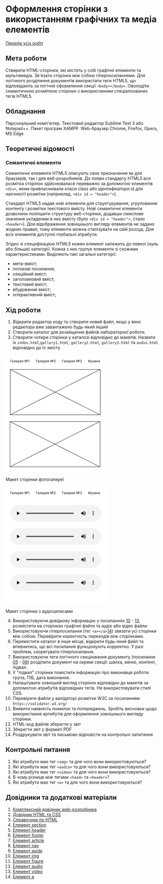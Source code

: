 # Оформлення сторінки з використанням графічних та медіа елементів

[Перелік усіх робіт](../README.md)

## Мета роботи

Ствирити HTML-сторінки, які містять у собі графічні елементи та мультимедіа. Зв'язати сторінки між собою гіперпосиланнями. Для логічного розділення документів використати теги HTML5, що відповідають за логічне оформлення секції `<body></body>`. Оволодіти семантичною розміткою сторінки з використанням спеціалізованих тегів HTML5.

## Обладнання

Персональний комп'ютер. Текстовий редактор Sublime Text 3 або Notepad++. Пакет програм XAMPP. Web-браузер Chrome, Firefox, Opera, MS Edge

## Теоретичні відомості

### Семантичні елементи

Семантичні елементи HTML5 описують своє призначення як для браузерів, так і для веб-розробників. До появи стандарту HTML5 вся розмітка сторінок здійснювалася переважно за допомогою елементів `<div>`, яким привласнювали класи class або ідентифікатори id для наочності розмітки (наприклад, `<div id = "header">`).

Стандарт HTML5 надав нові елементи для структурування, угруповання контенту і розмітки текстового вмісту. Нові семантичні елементи дозволили поліпшити структуру веб-сторінки, додавши смислове значення укладеним в них вмісту (було `<div id = "header">`, стало `<header>`). Для відображення зовнішнього вигляду елементів не задано жодних правил, тому елементи можна стилізувати на свій розсуд. Для всіх елементів доступні глобальні атрибути.

Згідно зі специфікацією HTML5 кожен елемент належить до певної (нуль або більше) категорії. Кожна з них групує елементи зі схожими характеристиками. Виділяють такі загальні категорії:

* мета-вміст;
* потокові посилання;
* секційний вміст;
* заголовковий вміст;
* текстовий вміст;
* вбудований вміст;
* інтерактивний вміст;

## Хід роботи

1.  Відкрити редактор коду та створити новий файл, якщо у вікні редактора вже завантажено будь-який інший
2.  Створити каталог для розміщення файлів лабораторної роботи.
3.  Створити чотири сторінки у каталозі відповідно до макетів. Назвати їх `index.html`,`gallery1.html`, `gallery2.html`, `gallery3.html` та `audio.html` відповідно до їх змісту
    
![](img/001_changed.png)

Макет сторінки фотогалереї

![](img/002_changed.png)

Макет сторінки з аудіозаписами
    
4.  Використовуючи довідкову інформацію у посиланнях [10](#link10) - [13](#link13), розмістити на сторінках графічні файти та аудіо або відео файли
5.  Використовуючи гіперпосилання (тег `<a></a>`[14](#link14)) звязати усі сторінки між собою. Перевірити коректність переходів між сторінками.
6.  Перемістити каталог в інше місце, відкрити будь-який файл та впевнитись, що всі посилання функціонують корректно. У разі проблем, скорегувати гіперпосилання.
7.  Використовуючи теги логічного секціювання документу (посилання [05](#link05) - [09](#link09)) розділити документ на окремі секції: шапка, меню, контент, підвал.
8.  У "підвал" сторінки помістити інформацію про виконавця роботи: група, ПІБ, дата виконання.
9.  Налаштувати зовнішній вигляд сторінок відповідно до макетів за допомогою атрибутів відповідних тегів. Не використовувати стилі CSS.
10.  Перевірити файли у валідаторі розмітки W3C за посиланням `https://validator.w3.org/`
11.  Виявити наявність помилок та попереджень. Зробіть висновки щодо використання артибутів для оформлення зовнішнього вигляду сторінки.
12.  HTML-код файлів зберегти у звіт
13.  Зберегти звіт у форматі PDF
14.  Роздрукувати звіт та письмово відповісти на контрольні запитання

## Контрольні питання

1.  Які атрибути має тег `<img>` та для чого вони використовуються?
2.  Які атрибути має тег `<audio>` та для чого вони використовуються?
3.  Які атрибути має тег `<video>` та для чого вони використовуються?
4.  В чому різниця між тегами `<head>` та `<header>`?
5.  Які атрибути має тег `<a>` та для чого вони використовуються?


## Довідники та додаткові матеріали

1.  [Комплексний довідник web-розробника](https://www.w3schools.com/)
2.  [Довідник HTML та CSS](https://css.in.ua/)
3.  [Справочник по HTML](http://htmlbook.ru/)
4.  [Елемент section](https://developer.mozilla.org/ru/docs/Web/HTML/Element/section)
5.  [Елемент header](https://developer.mozilla.org/ru/docs/Web/HTML/Element/header)
6.  [Елемент footer](https://developer.mozilla.org/ru/docs/Web/HTML/Element/footer)
7.  [Елемент article](https://developer.mozilla.org/ru/docs/Web/HTML/Element/article)
8.  [Елемент nav](https://developer.mozilla.org/ru/docs/Web/HTML/Element/nav)
9.  [Елемент aside](https://developer.mozilla.org/ru/docs/Web/HTML/Element/aside)
10.  [Елемент img](https://developer.mozilla.org/ru/docs/Web/HTML/Element/img)
11.  [Елемент figure](https://developer.mozilla.org/ru/docs/Web/HTML/Element/figure)
12.  [Елемент audio](https://developer.mozilla.org/ru/docs/Web/HTML/Element/audio)
13.  [Елемент video](https://developer.mozilla.org/ru/docs/Web/HTML/Element/video)
14.  [Елемент a](https://developer.mozilla.org/ru/docs/Web/HTML/Element/a)
